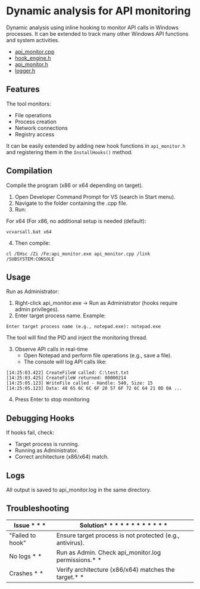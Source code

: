 # Dynamic analysis for API monitoring

Dynamic analysis using inline hooking to monitor API calls in Windows processes. It can be extended to track many 
other Windows API functions and system activities.

* [api_monitor.cpp](api_monitor.cpp)
* [hook_engine.h](hook_engine.h)
* [api_monitor.h](api_monitor.h)
* [logger.h](logger.h)

## Features

The tool monitors:

* File operations
* Process creation
* Network connections
* Registry access

It can be easily extended by adding new hook functions in `api_monitor.h` and registering them in the 
`InstallHooks()` method.

## Compilation

Compile the program (x86 or x64 depending on target).

1. Open Developer Command Prompt for VS (search in Start menu).
2. Navigate to the folder containing the .cpp file.
3. Run:

For x64 (For x86, no additional setup is needed (default):

```commandline
vcvarsall.bat x64
```

4. Then compile:

```commandline
cl /EHsc /Zi /Fe:api_monitor.exe api_monitor.cpp /link /SUBSYSTEM:CONSOLE
```

## Usage

Run as Administrator:

1. Right-click api_monitor.exe → Run as Administrator (hooks require admin privileges).
2. Enter target process name. Example:

```commandline
Enter target process name (e.g., notepad.exe): notepad.exe
```

The tool will find the PID and inject the monitoring thread.

3. Observe API calls in real-time
   * Open Notepad and perform file operations (e.g., save a file).
   * The console will log API calls like:

```commandline
[14:25:03.422] CreateFileW called: C:\test.txt
[14:25:03.425] CreateFileW returned: 00000214
[14:25:05.123] WriteFile called - Handle: 540, Size: 15
[14:25:05.123] Data: 48 65 6C 6C 6F 20 57 6F 72 6C 64 21 0D 0A ...
```

4. Press Enter to stop monitoring

## Debugging Hooks

If hooks fail, check:

* Target process is running.
* Running as Administrator.
* Correct architecture (x86/x64) match.

## Logs

All output is saved to api_monitor.log in the same directory.

## Troubleshooting

| Issue	* * * | Solution* * * * * * * * * * * *   |
|-------------------|-----------------------------------------------------------|
| "Failed to hook"	 | Ensure target process is not protected (e.g., antivirus). |
| No logs	* *   | Run as Admin. Check api_monitor.log permissions.* *   |
| Crashes	* *   | Verify architecture (x86/x64) matches the target.* *  |